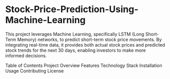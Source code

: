 # Stock-Price-Prediction-Using-Machine-Learning
This project leverages Machine Learning, specifically LSTM (Long Short-Term Memory) networks, to predict short-term stock price movements. By integrating real-time data, it provides both actual stock prices and predicted stock trends for the next 30 days, enabling investors to make more informed decisions.

Table of Contents
Project Overview
Features
Technology Stack
Installation
Usage
Contributing
License
